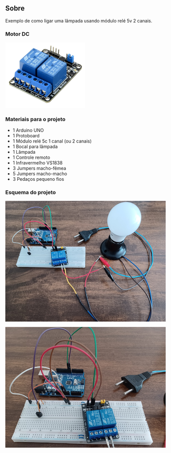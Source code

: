 ## Sobre
Exemplo de como ligar uma lâmpada usando módulo relé 5v 2 canais.

### Motor DC
![](rele5v2canais.png)

### Materiais para o projeto
* 1 Arduino UNO
* 1 Protoboard
* 1 Módulo relé 5c 1 canal (ou 2 canais)
* 1 Bocal para lâmpada
* 1 Lâmpada
* 1 Controle remoto
* 1 Infravermelho VS1838
* 3 Jumpers macho-fêmea
* 5 Jumpers macho-macho
* 3 Pedaços pequeno fios

### Esquema do projeto
![](rele5v2canais-01-800x600.jpg)

![](rele5v2canais-02-800x600.jpg)
